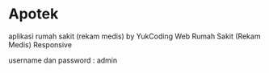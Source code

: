 # Apotek
aplikasi rumah sakit (rekam medis) by YukCoding 
Web Rumah Sakit (Rekam Medis) Responsive

username dan password : admin
